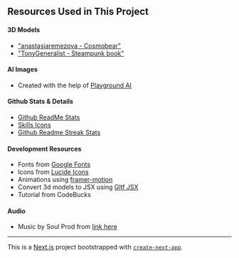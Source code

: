 ## Resources Used in This Project

#### 3D Models

- ["anastasiaremezova - Cosmobear"](https://sketchfab.com/models/9544ea02fff149529130642a718dc19c/embed)
- ["TonyGeneralist - Steampunk book"](https://sketchfab.com/3d-models/steampunk-book-670778920a1f48c5bd7900ad98a09a52)

#### AI Images

- Created with the help of [Playground AI](https://playgroundai.com/)

#### Github Stats & Details

- [Github ReadMe Stats](https://github.com/anuraghazra/github-readme-stats)
- [Skills Icons](https://github.com/tandpfun/skill-icons)
- [Github Readme Streak Stats](https://github.com/denvercoder1/github-readme-streak-stats)

#### Development Resources

- Fonts from [Google Fonts](https://fonts.google.com/) <br />
- Icons from [Lucide Icons](https://lucide.dev/) <br />
- Animations using [framer-motion](https://www.framer.com/motion/) <br />
- Convert 3d models to JSX using [Gltf JSX](https://github.com/pmndrs/gltfjsx)
- Tutorial from CodeBucks

#### Audio 

- Music by Soul Prod</a> from <a href="https://www.youtube.com/watch?v=L0EpLx6wnT8">link here</a>

---

This is a [Next.js](https://nextjs.org/) project bootstrapped with [`create-next-app`](https://github.com/vercel/next.js/tree/canary/packages/create-next-app).
